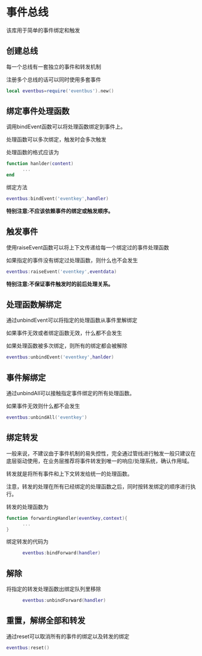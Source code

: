 # 事件总线
该库用于简单的事件绑定和触发

## 创建总线

每一个总线有一套独立的事件和转发机制

注册多个总线的话可以同时使用多套事件

```lua
local eventbus=require('eventbus').new()
```

## 绑定事件处理函数

调用bindEvent函数可以将处理函数绑定到事件上。

处理函数可以多次绑定，触发时会多次触发

处理函数的格式应该为
```lua
function hanlder(content)
      ...
end
```
绑定方法

```lua
eventbus:bindEvent('eventkey',handler)
```

**特别注意:不应该依赖事件的绑定或触发顺序。**


## 触发事件

使用raiseEvent函数可以将上下文传递给每一个绑定过的事件处理函数

如果指定的事件没有绑定过处理函数，则什么也不会发生
```lua
eventbus:raiseEvent('eventkey',eventdata)
```

**特别注意:不保证事件触发时的前后处理关系。**

## 处理函数解绑定

通过unbindEvent可以将指定的处理函数从事件里解绑定

如果事件无效或者绑定函数无效，什么都不会发生

如果处理函数被多次绑定，则所有的绑定都会被解除

```lua
eventbus:unbindEvent('eventkey',hanlder)
```

## 事件解绑定

通过unbindAll可以接触指定事件绑定的所有处理函数。

如果事件无效则什么都不会发生

```lua
eventbus:unbindAll('eventkey')
```

## 绑定转发

一般来说，不建议由于事件机制的易失控性，完全通过管线进行触发一般只建议在底层驱动使用，在业务层推荐将事件转发到唯一的响应/处理系统，确认作用域。

转发就是将所有事件和上下文转发给统一的处理函数。

注意，转发的处理在所有已经绑定的处理函数之后，同时按转发绑定的顺序进行执行。

转发的处理函数为
```lua
function forwardingHandler(eventkey,context){
      ...
}
```

绑定转发的代码为
```lua
      eventbus:bindForward(handler)
```

## 解除
将指定的转发处理函数出绑定队列里移除

```lua
      eventbus:unbindForward(handler)
```

## 重置，解绑全部和转发

通过reset可以取消所有的事件的绑定以及转发的绑定

```lua
eventbus:reset()
```